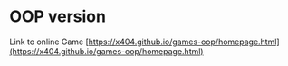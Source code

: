 # OOP version

Link to online Game [https://x404.github.io/games-oop/homepage.html](https://x404.github.io/games-oop/homepage.html)
